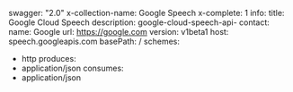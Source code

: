 swagger: "2.0"
x-collection-name: Google Speech
x-complete: 1
info:
  title: Google Cloud Speech
  description: google-cloud-speech-api-
  contact:
    name: Google
    url: https://google.com
  version: v1beta1
host: speech.googleapis.com
basePath: /
schemes:
- http
produces:
- application/json
consumes:
- application/json